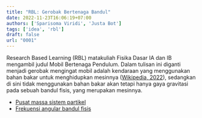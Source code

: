 ```yaml
---
title: "RBL: Gerobak Bertenaga Bandul"
date: 2022-11-23T16:06:19+07:00
authors: ['Sparisoma Viridi', 'Justa Bot']
tags: ['idea', 'rbl']
draft: false
url: "0001"
---
```


Research Based Learning (RBL) matakuliah Fisika Dasar IA dan IB mengambil judul Mobil Bertenaga Pendulum. Dalam tulisan ini diganti menjadi gerobak mengingat mobil adalah kendaraan yang menggunakan bahan bakar untuk menghidupkan mesinnya ([Wikipedia, 2022](https://id.wikipedia.org/w/index.php?oldid=22016392)), sedangkan di sini tidak menggunakan bahan bakar akan tetapi hanya gaya gravitasi pada sebuah bandul fisis, yang merupakan mesinnya.

+ [Pusat massa sistem partikel](/0003)
+ [Frekuensi angular bandul fisis](/0002)